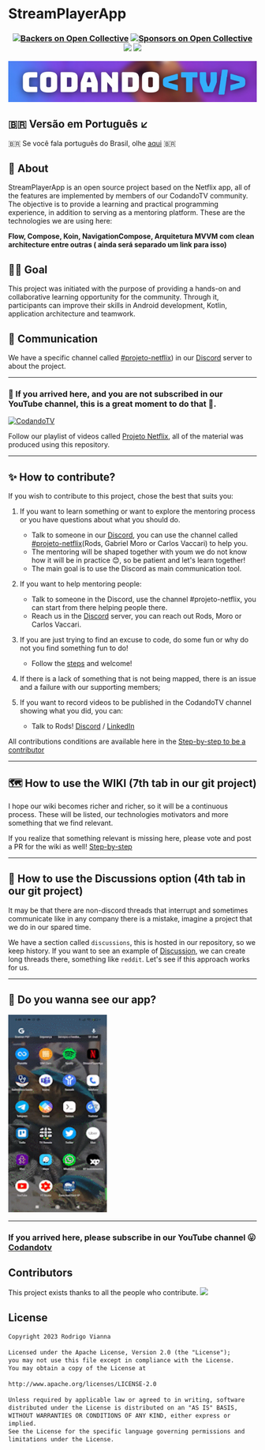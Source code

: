 # StreamPlayerApp
<h3 align="center"> 
  
[![Backers on Open Collective](https://opencollective.com/stremplayerapp/backers/badge.svg)](#backers)
[![Sponsors on Open Collective](https://opencollective.com/stremplayerapp/sponsors/badge.svg)](#sponsors)
<a href="https://www.linkedin.com/company/codandotv"><img src="https://user-images.githubusercontent.com/5540492/212076261-85e22389-eaae-4ac0-9c9d-06196f54ac70.png" height="20px"/></a>
<a href="https://www.youtube.com/c/CodandoTV"><img src="https://img.shields.io/badge/YouTube-FF0000?style=for-the-badge&logo=youtube&logoColor=white" height="20px"/></a>
</h3> 

![Logo do Projeto](file_readme/codandotv.png)

## 🇧🇷 Versão em Português ↙️

🇧🇷 Se você fala português do Brasil, olhe [aqui](./README_pt-br.md) 🇧🇷

## 🎯 About

StreamPlayerApp is an open source project based on the Netflix app, all of the features are implemented by members of our CodandoTV community. The objective is to provide a learning and practical programming experience, in addition to serving as a mentoring platform. These are the technologies we are using here:

**Flow, Compose, Koin, NavigationCompose, Arquitetura MVVM com clean architecture entre outras ( ainda será separado um link para isso)**

## 🏋️‍♀️ Goal
This project was initiated with the purpose of providing a hands-on and collaborative learning opportunity for the community. Through it, participants can improve their skills in Android development, Kotlin, application architecture and teamwork.

## 💬 Communication
We have a specific channel called [#projeto-netflix](https://discord.com/channels/843114243859546142/1101921493010616351)) in our [Discord](https://discord.gg/fZMDmjKmju) server to  about the project.

------------------------------------------

### 🚨 If you arrived here, and you are not subscribed in our YouTube channel, this is a great moment to do that 🙏. 
[![CodandoTV](https://img.shields.io/badge/YouTube-FF0000?style=for-the-badge&logo=youtube&logoColor=white)](https://bit.ly/3Ob3yPH)

Follow our playlist of videos called [Projeto Netflix](https://www.youtube.com/playlist?list=PL-7tME9TKyA4At5ze9i8-w_trk7nXMGRj), all of the material was produced using this repository.

------------------------------------------

## ✨ How to contribute?

If you wish to contribute to this project, chose the best that suits you:

1. If you want to learn something or want to explore the mentoring process or you have questions about what you should do.
    - Talk to someone in our [Discord](https://discord.gg/fZMDmjKmju), you can use the channel called  [#projeto-netflix](https://discord.com/channels/843114243859546142/1101921493010616351)(Rods, Gabriel Moro or Carlos Vaccari) to help you.
    - The mentoring will be shaped together with youm we do not know how it will be in practice 😊, so be patient and let's learn together!
    - The main goal is to use the Discord as main communication tool.
    
2. If you want to help mentoring people:
    - Talk to someone in the Discord, use the channel #projeto-netflix, you can start from there helping people there.
    - Reach us in the [Discord](https://discord.gg/fZMDmjKmju) server, you can reach out Rods, Moro or Carlos Vaccari.

3. If you are just trying to find an excuse to code, do some fun or why do not you find something fun to do!
    - Follow the [steps](https://github.com/CodandoTV/StreamPlayerApp/blob/master/CONTRIBUTOR_PROJECT.md) and welcome!

4. If there is a lack of something that is not being mapped, there is an issue and a failure with our supporting members;

5. If you want to record videos to be published in the CodandoTV channel showing what you did, you can:
    - Talk to Rods! [Discord](https://discord.gg/fZMDmjKmju) / [LinkedIn](https://www.linkedin.com/in/rviannaoliveira/)

All contributions conditions are available here in the  [Step-by-step to be a contributor](https://github.com/CodandoTV/StreamPlayerApp/blob/master/CONTRIBUTOR_PROJECT.md)

---

## 🗺️ How to use the WIKI (7th tab in our git project)

I hope our wiki becomes richer and richer, so it will be a continuous process. These will be listed, our technologies motivators and more something that we find relevant.

If you realize that something relevant is missing here, please vote and post a PR for the wiki as well!
[Step-by-step](https://github.com/CodandoTV/StreamPlayerApp/blob/master/CONTRIBUTOR_WIKI.md)

--- 

## 🎤 How to use the Discussions option (4th tab in our git project)

It may be that there are non-discord threads that interrupt and sometimes communicate like in any company there is a mistake, imagine a project that we do in our spared time.

We have a section called `discussions`, this is hosted in our repository, so we keep history. If you want to see an example of [Discussion](https://github.com/CodandoTV/StreamPlayerApp/discussions/48), we can create long threads there, something like `reddit`. Let's see if this approach works for us.

---

## 👀 Do you wanna see our app?

<img src="file_readme/splash_list_detail.gif" alt="atualizado dia 22/05/2023" width="200" height="400">

---

### If you arrived here, please subscribe in our YouTube channel 😛 [Codandotv](https://bit.ly/3Ob3yPH)


## Contributors

This project exists thanks to all the people who contribute.
<a href="https://github.com/CodandoTV/StreamPlayerApp"><img src="https://opencollective.com/stremplayerapp/contributors.svg?width=890&button=false" /></a>


License
-------

    Copyright 2023 Rodrigo Vianna

    Licensed under the Apache License, Version 2.0 (the "License");
    you may not use this file except in compliance with the License.
    You may obtain a copy of the License at

    http://www.apache.org/licenses/LICENSE-2.0

    Unless required by applicable law or agreed to in writing, software
    distributed under the License is distributed on an "AS IS" BASIS,
    WITHOUT WARRANTIES OR CONDITIONS OF ANY KIND, either express or implied.
    See the License for the specific language governing permissions and
    limitations under the License.

 
